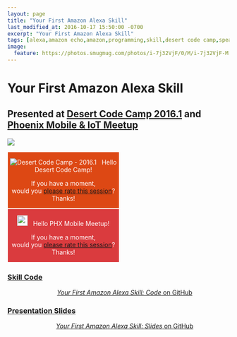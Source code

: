 ```yaml
---
layout: page
title: "Your First Amazon Alexa Skill"
last_modified_at: 2016-10-17 15:50:00 -0700
excerpt: "Your First Amazon Alexa Skill" 
tags: [alexa,amazon echo,amazon,programming,skill,desert code camp,speaking,phoenix mobile meetup,phxmobi]
image:
  feature: https://photos.smugmug.com/photos/i-7j32VjF/0/M/i-7j32VjF-M.png 
---
```


# Your First Amazon Alexa Skill

## Presented at [Desert Code Camp 2016.1](http://oct2016.desertcodecamp.com/session/1210) and [Phoenix Mobile & IoT Meetup](http://www.meetup.com/phxmobi/events/234865024/)

[![](https://photos.smugmug.com/photos/i-7j32VjF/0/M/i-7j32VjF-M.png)](https://github.com/MikeChristianson/dcc-your-first-amazon-alexa-skill)

<div style="display: inline-block; width: 50%; float: left; text-align: center; border: thin solid white; color: #fff; background-color: #dd4814;">
  <p style="text-align: center;">
    <img id="HeaderBarImage" src="http://oct2016.desertcodecamp.com/images/dcc-home.png" alt="Desert Code Camp - 2016.1">&nbsp;&nbsp;
    Hello Desert Code Camp!
  </p>
  <p style="text-align: center;">
    If you have a moment, <br>
    would you <a href="https://speakerrate.com/talks/69241">please rate this session</a>? <br>
    Thanks! 
  </p>  
</div>
<div style="display: inline-block; width: 50%; text-align: center; border: thin solid white; color: #fff; background-color: #DA3B3E;">
  <p style="text-align: center;">
    <img src="https://a248.e.akamai.net/secure.meetupstatic.com/photos/event/a/b/8/d/global_441163917.jpeg" alt="Phoenix Mobile & IoT Technology Group" style="background-color: #FFF" width="24" height="24">&nbsp;&nbsp;
    Hello PHX Mobile Meetup!
  </p>
  <p style="text-align: center;">
    If you have a moment, <br>
    would you <a href="https://speakerrate.com/talks/69911-your-first-amazon-alexa-skill">please rate this session</a>? <br>
    Thanks! 
  </p>  
</div>


<!--
<div style="text-align: center; border: thin; padding: 0.5em; color: #fff; background-color: #dd4814; border-color: #bf3e11;">
  <p style="text-align: center;">
    <img id="HeaderBarImage" src="http://oct2016.desertcodecamp.com/images/dcc-home.png" alt="Desert Code Camp - 2016.1">&nbsp;&nbsp;
  Hello to all Desert Code Camp - 2016.1 attendees!
  </p> 
  <p style="text-align: center;">
    If you have a moment, would you <a href="https://speakerrate.com/talks/69241">please rate this session</a>? Thanks! 
  </p>
</div>
-->

### [Skill Code](https://github.com/MikeChristianson/dcc-your-first-amazon-alexa-skill)

<div style="text-align: center;">
<a class="btn btn--primary" href="https://github.com/MikeChristianson/dcc-your-first-amazon-alexa-skill" title="Your First Amazon Alexa Skill Code on GitHub" target="_blank"><i class="fab fa-github fa-2x"></i><span style="margin-left: 2em;"><em>Your First Amazon Alexa Skill: Code</em> on GitHub</span></a>
</div>

### [Presentation Slides](https://github.com/MikeChristianson/dcc-your-first-amazon-alexa-skill/blob/master/Your%20First%20Alexa%20Skill.pdf)

<div style="text-align: center;">
<a class="btn btn--primary" href="https://github.com/MikeChristianson/dcc-your-first-amazon-alexa-skill/blob/master/Your%20First%20Alexa%20Skill.pdf" title="Your First Amazon Alexa Skill Slides on GitHub" target="_blank"><i class="fab fa-github fa-2x"></i><span style="margin-left: 2em;"><em>Your First Amazon Alexa Skill: Slides</em> on GitHub</span></a>
</div>
